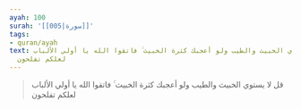 ```yaml
---
ayah: 100
surah: '[[005|سورة]]'
tags:
- quran/ayah
text: قل لا يستوي الخبيث والطيب ولو أعجبك كثرة الخبيث ۚ فاتقوا الله يا أولي الألباب
  لعلكم تفلحون
---
```

> قل لا يستوي الخبيث والطيب ولو أعجبك كثرة الخبيث ۚ فاتقوا الله يا أولي الألباب لعلكم تفلحون
